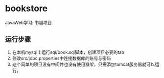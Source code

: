 # bookstore

JavaWeb学习: 书城项目

## 运行步骤
1. 在本机mysql上运行sql/book.sql脚本，创建项目必要的tab
2. 修改src/jdbc.properties中连接数据库的账号与密码
3. 这个简单的项目没有中间件也没有使用框架，只需添加tomcat服务器就可以运行。
